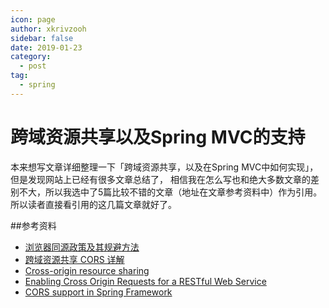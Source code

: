 ```yaml
---
icon: page
author: xkrivzooh
sidebar: false
date: 2019-01-23
category:
  - post
tag:
  - spring
---
```


# 跨域资源共享以及Spring MVC的支持

本来想写文章详细整理一下「跨域资源共享，以及在Spring MVC中如何实现」，但是发现网站上已经有很多文章总结了，
相信我在怎么写也和绝大多数文章的差别不大，所以我选中了5篇比较不错的文章（地址在文章参考资料中）作为引用。
所以读者直接看引用的这几篇文章就好了。

##参考资料

- [浏览器同源政策及其规避方法](http://www.ruanyifeng.com/blog/2016/04/same-origin-policy.html)
- [跨域资源共享 CORS 详解](http://www.ruanyifeng.com/blog/2016/04/cors.html)
- [Cross-origin resource sharing](https://en.wikipedia.org/wiki/Cross-origin_resource_sharing#Simple_example)
- [Enabling Cross Origin Requests for a RESTful Web Service](https://spring.io/guides/gs/rest-service-cors/)
- [CORS support in Spring Framework](https://spring.io/blog/2015/06/08/cors-support-in-spring-framework)

